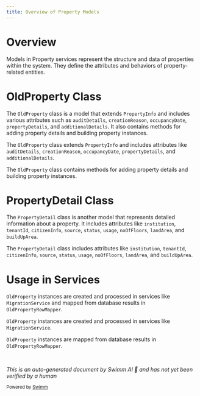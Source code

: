 ```yaml
---
title: Overview of Property Models
---
```

# Overview

Models in Property services represent the structure and data of properties within the system. They define the attributes and behaviors of property-related entities.

# OldProperty Class

The `OldProperty` class is a model that extends `PropertyInfo` and includes various attributes such as `auditDetails`, `creationReason`, `occupancyDate`, `propertyDetails`, and `additionalDetails`. It also contains methods for adding property details and building property instances.

The `OldProperty` class extends `PropertyInfo` and includes attributes like `auditDetails`, `creationReason`, `occupancyDate`, `propertyDetails`, and `additionalDetails`.

The `OldProperty` class contains methods for adding property details and building property instances.

# PropertyDetail Class

The `PropertyDetail` class is another model that represents detailed information about a property. It includes attributes like `institution`, `tenantId`, `citizenInfo`, `source`, `status`, `usage`, `noOfFloors`, `landArea`, and `buildUpArea`.

The `PropertyDetail` class includes attributes like `institution`, `tenantId`, `citizenInfo`, `source`, `status`, `usage`, `noOfFloors`, `landArea`, and `buildUpArea`.

# Usage in Services

`OldProperty` instances are created and processed in services like `MigrationService` and mapped from database results in `OldPropertyRowMapper`.

`OldProperty` instances are created and processed in services like `MigrationService`.

`OldProperty` instances are mapped from database results in `OldPropertyRowMapper`.

&nbsp;

*This is an auto-generated document by Swimm AI 🌊 and has not yet been verified by a human*

<SwmMeta version="3.0.0" repo-id="Z2l0aHViJTNBJTNBRElHSVQtT1NTJTNBJTNBU3dpbW0tRGVtbw==" repo-name="DIGIT-OSS" doc-type="overview"><sup>Powered by [Swimm](/)</sup></SwmMeta>
